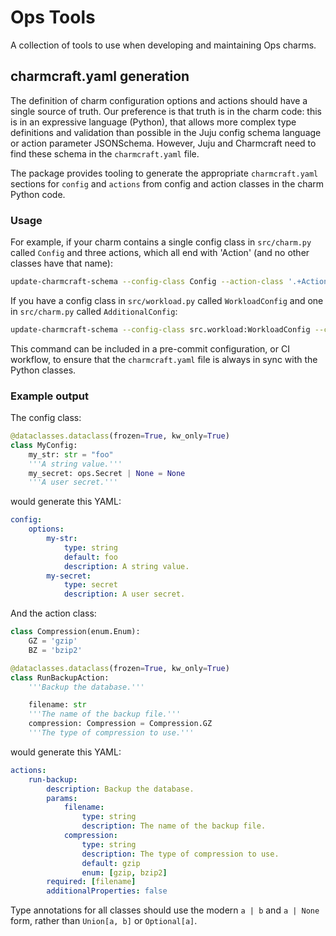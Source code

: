 # Ops Tools

A collection of tools to use when developing and maintaining Ops charms.

## charmcraft.yaml generation

The definition of charm configuration options and actions should have a single source of truth. Our preference is that truth is in the charm code: this is in an expressive language (Python), that allows more complex type definitions and validation than possible in the Juju config schema language or action parameter JSONSchema. However, Juju and Charmcraft need to find these schema in the `charmcraft.yaml` file.

The package provides tooling to generate the appropriate `charmcraft.yaml` sections for `config` and `actions` from config and action classes in the charm Python code.

### Usage

For example, if your charm contains a single config class in `src/charm.py` called `Config` and three actions, which all end with 'Action' (and no other classes have that name):

```bash
update-charmcraft-schema --config-class Config --action-class '.+Action'
```

If you have a config class in `src/workload.py` called `WorkloadConfig` and one in `src/charm.py` called `AdditionalConfig`:

```bash
update-charmcraft-schema --config-class src.workload:WorkloadConfig --config-class src.charm:AdditionalConfig
```

This command can be included in a pre-commit configuration, or CI workflow, to ensure that the `charmcraft.yaml` file is always in sync with the Python classes.

### Example output

The config class:

```python
@dataclasses.dataclass(frozen=True, kw_only=True)
class MyConfig:
    my_str: str = "foo"
    '''A string value.'''
    my_secret: ops.Secret | None = None
    '''A user secret.'''
```

would generate this YAML:

```yaml
config:
    options:
        my-str:
            type: string
            default: foo
            description: A string value.
        my-secret:
            type: secret
            description: A user secret.
```

And the action class:

```python
class Compression(enum.Enum):
    GZ = 'gzip'
    BZ = 'bzip2'

@dataclasses.dataclass(frozen=True, kw_only=True)
class RunBackupAction:
    '''Backup the database.'''

    filename: str
    '''The name of the backup file.'''
    compression: Compression = Compression.GZ
    '''The type of compression to use.'''
```

would generate this YAML:

```yaml
actions:
    run-backup:
        description: Backup the database.
        params:
            filename:
                type: string
                description: The name of the backup file.
            compression:
                type: string
                description: The type of compression to use.
                default: gzip
                enum: [gzip, bzip2]
        required: [filename]
        additionalProperties: false
```

Type annotations for all classes should use the modern `a | b` and `a | None` form, rather than `Union[a, b]` or `Optional[a]`.
